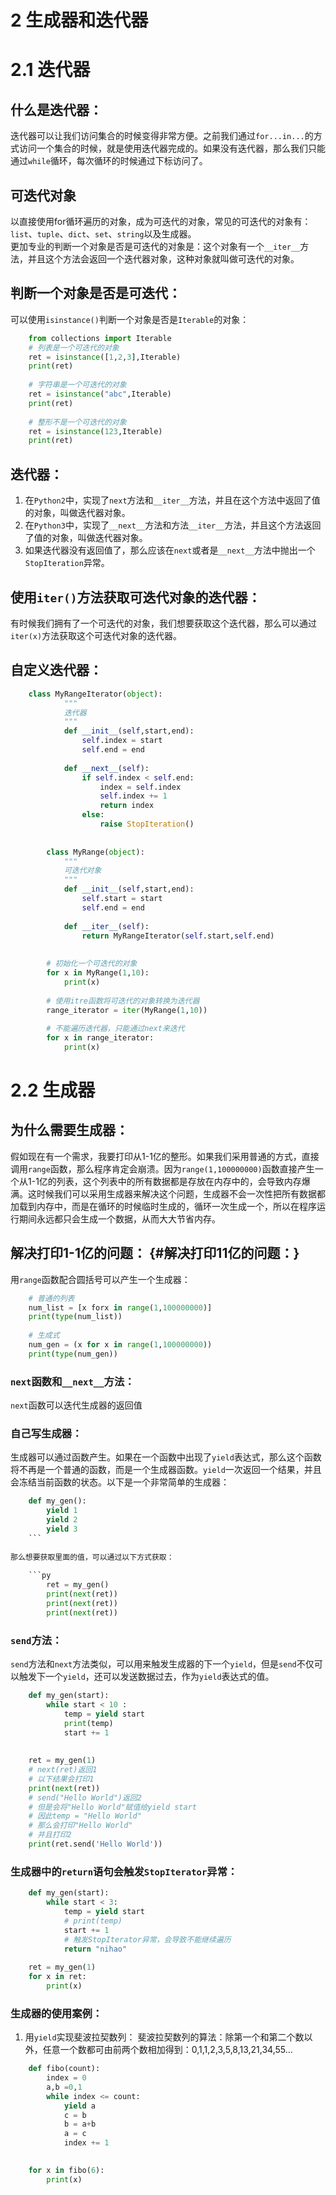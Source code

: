 # 2 生成器和迭代器

# 2.1 迭代器

## 什么是迭代器：

迭代器可以让我们访问集合的时候变得非常方便。之前我们通过`for...in...`的方式访问一个集合的时候，就是使用迭代器完成的。如果没有迭代器，那么我们只能通过`while`循环，每次循环的时候通过下标访问了。

## 可迭代对象

以直接使用for循环遍历的对象，成为可迭代的对象，常见的可迭代的对象有：`list`、`tuple`、`dict`、`set`、`string`以及生成器。  
更加专业的判断一个对象是否是可迭代的对象是：这个对象有一个`__iter__`方法，并且这个方法会返回一个迭代器对象，这种对象就叫做可迭代的对象。

## 判断一个对象是否是可迭代：

可以使用`isinstance()`判断一个对象是否是`Iterable`的对象：

```py
    from collections import Iterable
    # 列表是一个可迭代的对象
    ret = isinstance([1,2,3],Iterable)
    print(ret)
    
    # 字符串是一个可迭代的对象
    ret = isinstance("abc",Iterable)
    print(ret)
    
    # 整形不是一个可迭代的对象
    ret = isinstance(123,Iterable)
    print(ret)
```

## 迭代器：

1. 在`Python2`中，实现了`next`方法和`__iter__`方法，并且在这个方法中返回了值的对象，叫做迭代器对象。
2. 在`Python3`中，实现了`__next__`方法和方法`__iter__`方法，并且这个方法返回了值的对象，叫做迭代器对象。
3. 如果迭代器没有返回值了，那么应该在`next`或者是`__next__`方法中抛出一个`StopIteration`异常。

## 使用`iter()`方法获取可迭代对象的迭代器：

有时候我们拥有了一个可迭代的对象，我们想要获取这个迭代器，那么可以通过`iter(x)`方法获取这个可迭代对象的迭代器。

## 自定义迭代器：

```py
    class MyRangeIterator(object):
            """
            迭代器
            """
            def __init__(self,start,end):
                self.index = start
                self.end = end
    
            def __next__(self):
                if self.index < self.end:
                    index = self.index
                    self.index += 1
                    return index
                else:
                    raise StopIteration()
    
    
        class MyRange(object):
            """
            可迭代对象
            """
            def __init__(self,start,end):
                self.start = start
                self.end = end
    
            def __iter__(self):
                return MyRangeIterator(self.start,self.end)
    
    
        # 初始化一个可迭代的对象
        for x in MyRange(1,10):
            print(x)
    
        # 使用itre函数将可迭代的对象转换为迭代器
        range_iterator = iter(MyRange(1,10))
    
        # 不能遍历迭代器，只能通过next来迭代
        for x in range_iterator:
            print(x)
```

# 2.2 生成器

## 为什么需要生成器：

假如现在有一个需求，我要打印从1-1亿的整形。如果我们采用普通的方式，直接调用`range`函数，那么程序肯定会崩溃。因为`range(1,100000000)`函数直接产生一个从1-1亿的列表，这个列表中的所有数据都是存放在内存中的，会导致内存爆满。这时候我们可以采用生成器来解决这个问题，生成器不会一次性把所有数据都加载到内存中，而是在循环的时候临时生成的，循环一次生成一个，所以在程序运行期间永远都只会生成一个数据，从而大大节省内存。

## 解决打印1-1亿的问题： {#解决打印11亿的问题：}

用`range`函数配合圆括号可以产生一个生成器：

```py
    # 普通的列表
    num_list = [x forx in range(1,100000000)]
    print(type(num_list))
    
    # 生成式
    num_gen = (x for x in range(1,100000000))
    print(type(num_gen))
```

### `next`函数和`__next__`方法：

`next`函数可以迭代生成器的返回值

### 自己写生成器：

生成器可以通过函数产生。如果在一个函数中出现了`yield`表达式，那么这个函数将不再是一个普通的函数，而是一个生成器函数。`yield`一次返回一个结果，并且会冻结当前函数的状态。以下是一个非常简单的生成器：

```py
    def my_gen():
        yield 1    
        yield 2
        yield 3
    ```
    
那么想要获取里面的值，可以通过以下方式获取：
    
    ```py
        ret = my_gen()
        print(next(ret))
        print(next(ret))
        print(next(ret))
```

### `send`方法：

`send`方法和`next`方法类似，可以用来触发生成器的下一个`yield`，但是`send`不仅可以触发下一个`yield`，还可以发送数据过去，作为`yield`表达式的值。

```py
    def my_gen(start):
        while start < 10 :
            temp = yield start
            print(temp)
            start += 1
    
    
    ret = my_gen(1)    
    # next(ret)返回1
    # 以下结果会打印1
    print(next(ret))    
    # send("Hello World")返回2
    # 但是会将"Hello World"赋值给yield start
    # 因此temp = "Hello World"
    # 那么会打印"Hello World"
    # 并且打印2
    print(ret.send('Hello World'))
```

### 生成器中的`return`语句会触发`StopIterator`异常：

```py
    def my_gen(start):
        while start < 3:
            temp = yield start            
            # print(temp)
            start += 1
            # 触发StopIterator异常，会导致不能继续遍历
            return "nihao"
    
    ret = my_gen(1)   
    for x in ret:
        print(x)
```

### 生成器的使用案例：

1. 用`yield`实现斐波拉契数列： 斐波拉契数列的算法：除第一个和第二个数以外，任意一个数都可由前两个数相加得到：0,1,1,2,3,5,8,13,21,34,55... 

```py
    def fibo(count):
        index = 0 
        a,b =0,1
        while index <= count:
            yield a
            c = b 
            b = a+b
            a = c
            index += 1
            

    for x in fibo(6):
        print(x)   
``` 




